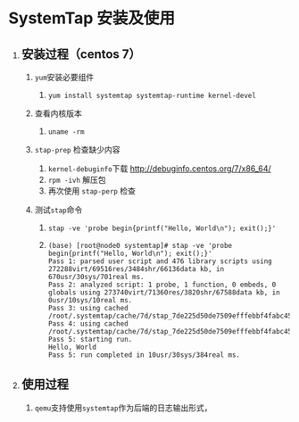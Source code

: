 # SystemTap 安装及使用

1. ## 安装过程（centos 7）

   1. `yum`安装必要组件
      
      1. `yum install systemtap systemtap-runtime kernel-devel`
      
   2. 查看内核版本
      
      1. `uname -rm`
      
   3. `stap-prep` 检查缺少内容

      1. `kernel-debuginfo`下载 http://debuginfo.centos.org/7/x86_64/
      2. `rpm -ivh` 解压包
      3. 再次使用 `stap-perp` 检查

   4. 测试`stap`命令

      1. `stap -ve 'probe begin{printf("Hello, World\n"); exit();}'`

      2. ```shell
         (base) [root@node0 systemtap]# stap -ve 'probe begin{printf("Hello, World\n"); exit();}'
         Pass 1: parsed user script and 476 library scripts using 272288virt/69516res/3484shr/66136data kb, in 670usr/30sys/701real ms.
         Pass 2: analyzed script: 1 probe, 1 function, 0 embeds, 0 globals using 273740virt/71360res/3820shr/67588data kb, in 0usr/10sys/10real ms.
         Pass 3: using cached /root/.systemtap/cache/7d/stap_7de225d50de7509efffebbf4fabc454d_1020.c
         Pass 4: using cached /root/.systemtap/cache/7d/stap_7de225d50de7509efffebbf4fabc454d_1020.ko
         Pass 5: starting run.
         Hello, World
         Pass 5: run completed in 10usr/30sys/384real ms.
         ```

2. ## 使用过程

   1. `qemu`支持使用`systemtap`作为后端的日志输出形式，